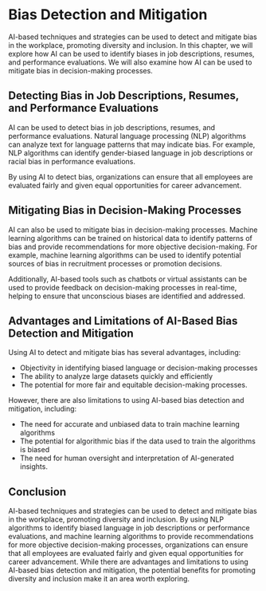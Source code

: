 Bias Detection and Mitigation
==================================================================================================

AI-based techniques and strategies can be used to detect and mitigate bias in the workplace, promoting diversity and inclusion. In this chapter, we will explore how AI can be used to identify biases in job descriptions, resumes, and performance evaluations. We will also examine how AI can be used to mitigate bias in decision-making processes.

Detecting Bias in Job Descriptions, Resumes, and Performance Evaluations
------------------------------------------------------------------------

AI can be used to detect bias in job descriptions, resumes, and performance evaluations. Natural language processing (NLP) algorithms can analyze text for language patterns that may indicate bias. For example, NLP algorithms can identify gender-biased language in job descriptions or racial bias in performance evaluations.

By using AI to detect bias, organizations can ensure that all employees are evaluated fairly and given equal opportunities for career advancement.

Mitigating Bias in Decision-Making Processes
--------------------------------------------

AI can also be used to mitigate bias in decision-making processes. Machine learning algorithms can be trained on historical data to identify patterns of bias and provide recommendations for more objective decision-making. For example, machine learning algorithms can be used to identify potential sources of bias in recruitment processes or promotion decisions.

Additionally, AI-based tools such as chatbots or virtual assistants can be used to provide feedback on decision-making processes in real-time, helping to ensure that unconscious biases are identified and addressed.

Advantages and Limitations of AI-Based Bias Detection and Mitigation
--------------------------------------------------------------------

Using AI to detect and mitigate bias has several advantages, including:

* Objectivity in identifying biased language or decision-making processes
* The ability to analyze large datasets quickly and efficiently
* The potential for more fair and equitable decision-making processes.

However, there are also limitations to using AI-based bias detection and mitigation, including:

* The need for accurate and unbiased data to train machine learning algorithms
* The potential for algorithmic bias if the data used to train the algorithms is biased
* The need for human oversight and interpretation of AI-generated insights.

Conclusion
----------

AI-based techniques and strategies can be used to detect and mitigate bias in the workplace, promoting diversity and inclusion. By using NLP algorithms to identify biased language in job descriptions or performance evaluations, and machine learning algorithms to provide recommendations for more objective decision-making processes, organizations can ensure that all employees are evaluated fairly and given equal opportunities for career advancement. While there are advantages and limitations to using AI-based bias detection and mitigation, the potential benefits for promoting diversity and inclusion make it an area worth exploring.
